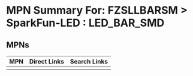 



# MPN Summary For: FZSLLBARSM > SparkFun-LED : LED_BAR_SMD

## MPNs
  

|MPN|Direct Links|Search Links|
| :--- | :--- | :--- |
||||
